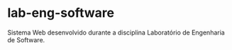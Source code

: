 # lab-eng-software
Sistema Web desenvolvido durante a disciplina Laboratório de Engenharia de Software.
